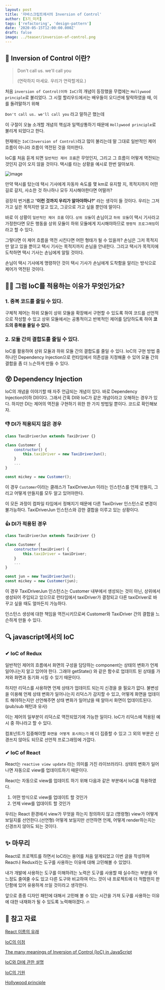 ```yaml
---
layout: post
title: '자바스크립트에서의 Inversion of Control'
author: [3기_미키]
tags: ['refactoring', 'design-pattern']
date: '2020-05-15T12:00:00.000Z'
draft: false
image: ../teaser/inversion-of-control.png
---
```


## 🎁 Inversion of Control 이란?

> Don't call us. we'll call you
>
> (연락하지 마세요. 우리가 연락할게요.)

처음 `inversion of Control(이하 IoC)`의 개념이 등장했을 무렵에는 `Hollywood principle`로 불리었다.
그 시절 할리우드에서는 배우들이 오디션에 탈락하였을 때, 이를 돌려말하기 위해

`Don't call us. we'll call you` 라고 말하곤 했는데

이 구절이 오늘 소개할 개념의 핵심과 일맥상통하기 때문에 `Hollywood principle`로 불리게 되었다고 한다.

현재에는 `IoC(Inversion of Control)`라고 많이 불리는데
말 그대로 일반적인 제어 흐름이 아니라 흐름이 역전된 것을 의미한다.

IoC를 처음 듣게 되면 `일반적인 제어 흐름`은 무엇인지,
그리고 그 흐름이 어떻게 역전되는 것인지 감이 오지 않을 것이다.
택시를 타는 상황을 예시로 한번 알아보자.

![image](https://user-images.githubusercontent.com/48755175/118286801-cf2d8000-b50d-11eb-806e-95a5e85bd01c.png)

만약 택시를 탔는데 택시 기사에게 자동차 속도를 몇 km로 유지할 지,
목적지까지 어떤 길로 갈지, 사소한 것 하나하나 모두 지시해야한다면 어떨까?

굉장히 번거롭고 **'이런 것까지 우리가 알아야하나?'** 라는 생각이 들 것이다. 우리는 그저 가고 싶은 목적지만 알고 있고, 그곳으로 가고 싶을 뿐인데 말이다.

바로 이 상황이 `일반적인 제어 흐름` 이다.
`상위 모듈`이 손님이고 `하위 모듈`이 택시 기사라고 가정한다면
모든 행동을 상위 모듈이 하위 모듈에게 지시해야하므로 `명령적 프로그래밍`이라고 할 수 있다.

그렇다면 이 제어 흐름을 역전 시킨다면 어떤 형태가 될 수 있을까?
손님은 그저 목적지만 알고 있을 뿐이고 택시 기사는 목적지까지 손님을 안내한다.
그리고 택시가 목적지에 도착하면 택시 기사는 손님에게 알릴 것이다.

손님이 택시 기사에게 명령하던 것이 택시 기사가 손님에게 도착함을 알리는 방식으로 제어가 역전된 것이다.

## 🙋‍♂️ 그럼 IoC를 적용하는 이유가 무엇인가요?

### 1. 중복 코드를 줄일 수 있다.

구체적 제어는 하위 모듈이 상위 모듈을 확장해서 구현할 수 있도록 하여 코드를 선언적으로 작성할 수 있고
상위 모듈에서는 공통적이고 반복적인 제어를 담당하도록 하여 **코드의 중복을 줄일 수 있다.**

### 2. 모듈 간의 결합도를 줄일 수 있다.

IoC를 활용하여 상위 모듈과 하위 모듈 간의 결합도를 줄일 수 있다.
IoC의 구현 방법 중 하나인 Dependency Injection으로 런타임에서 의존성을 지정해줄 수 있어 모듈 간의 결합을 좀 더 느슨하게 만들 수 있다.

## 😵 Dependency Injection

IoC의 개념을 이야기할 때 자주 언급되는 개념이 있다.
바로 Dependency Injection(이하 DI)이다.
그래서 간혹 DI와 IoC가 같은 개념이라고 오해하는 경우가 있다.
하지만 DI는 제어의 역전을 구현하기 위한 한 가지 방법일 뿐이다.
코드로 확인해보자.

### 👎 DI가 적용되지 않은 경우

```js
class TaxiDriverJun extends TaxiDriver {}

class Customer {
	constructor() {
        this.taxiDriver = new TaxiDriverJun();
	}
    ...
}

const mickey = new Customer();
```

이 경우 `Customer`이라는 클래스가 TaxiDriverJun 이라는 인스턴스를 언제 만들지, 그리고 어떻게 만들지를 모두 알고 있어야한다.

이 모든 과정이 컴파일 타임에서 정해지기 때문에 다른 TaxiDriver 인스턴스로 변경이 불가능하다. TaxiDriverJun 인스턴스와 강한 결합을 이루고 있는 상황이다.

### 👍 DI가 적용된 경우

```js
class TaxiDriverJun extends TaxiDriver {}

class Customer {
	constructor(taxiDriver) {
        this.taxiDriver = taxiDriver;
	}
    ...
}

const jun = new TaxiDriverJun();
const mickey = new Customer(jun);
```

이 경우 TaxiDriverJun 인스턴스는 Customer 내부에서 생성되는 것이 아닌, 상위에서 생성되어 주입되고 있으므로 런타임에서 taxiDriver가 결정되고 다른 taxiDriver로 바꾸고 싶을 때도 얼마든지 가능하다.

인스턴스 생성에 대한 책임을 역전시키므로써 Customer와 TaxiDriver 간의 결합을 느슨하게 만들 수 있다.

## 🔍 javascript에서의 IoC

### ✔ IoC of Redux

일반적인 제어의 흐름에서 화면의 구성을 담당하는 component는 상태의 변화가 언제 일어나는지 알고 있어야 한다. 그래야 getState() 와 같은 함수로 업데이트 된 상태를 가져와 화면과 동기화 시킬 수 있기 때문이다.

하지만 리덕스를 사용하면 언제 상태가 업데이트 되는지 신경을 쓸 필요가 없다. 불변성을 이용해 언제 상태 변화가 일어나는지 리덕스가 감지할 수 있고, 어떻게 화면을 업데이트 해야하는지만 선언해주면 상태 변화가 일어났을 때 알아서 화면이 업데이트된다. (pub/sub 패턴과 유사)

이는 제어의 일부분이 리덕스로 역전되었기에 가능한 일이다.
IoC가 리덕스에 적용된 예시 중 하나라고 할 수 있다.

컴포넌트가 집중해야할 `화면을 어떻게 표시하는가` 에 더 집중할 수 있고 그 외의 부분은 신경쓰지 않아도 되므로 선언적 프로그래밍에 가깝다.

### ✔ IoC of React

React는 `reactive view update` 라는 의미를 가진 라이브러리다.
상태의 변화가 일어나면 자동으로 view를 업데이트하기 때문이다.

React는 자동으로 view를 업데이트 하기 위해 다음과 같은 부분에서 IoC를 적용하였다.

1. 어떤 방식으로 view를 업데이트 할 것인가
2. 언제 view를 업데이트 할 것인가

우리는 React 환경에서
view가 무엇을 하는지 정의하지 않고 (명령형)
view가 어떻게 보일지를 선언한다.(선언형)
어떻게 보일지만 선언하면 언제, 어떻게 render하는지는 신경쓰지 않아도 되는 것이다.

## ✨ 마무리

React로 프로젝트를 하면서 IoC라는 용어를 처음 알게되었고
이번 글을 작성하며 React나 Redux라는 도구를 사용하는 이유에 대해 고민해볼 수 있었다.

내가 개발에 사용하는 도구를 이해하려는 노력은
도구를 사용할 때 실수하는 부분을 어느정도 줄여줄 수도 있고
다른 도구와 비교하여 어느 것이 내 프로젝트에 더 적합한지 판단함에 있어
유용하게 쓰일 것이라고 생각한다.

앞으로 종종 디자인 패턴에 대해서 고민해 볼 수 있는 시간을 가져
도구를 사용하는 이유에 대한 내재화가 될 수 있도록 노력해야겠다. 🔥

## 📜 참고 자료

[React 이름의 유래](https://www.freecodecamp.org/news/yes-react-is-taking-over-front-end-development-the-question-is-why-40837af8ab76/)

[IoC의 이점](https://cydin.tistory.com/6)

[The many meanings of Inversion of Control (IoC) in JavaScript](https://www.youtube.com/watch?v=grF-BVK1vzM)

[IoC와 DI에 관한 설명](https://www.baeldung.com/inversion-control-and-dependency-injection-in-spring)

[IoC의 기원](https://johngrib.github.io/wiki/inversion-of-control/)

[Hollywood principle](https://johngrib.github.io/wiki/hollywood-principle/)
